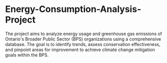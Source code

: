 # Energy-Consumption-Analysis-Project
The project aims to analyze energy usage and greenhouse gas emissions of Ontario's Broader Public Sector (BPS) organizations using a comprehensive database. The goal is to identify trends, assess conservation effectiveness, and pinpoint areas for improvement to achieve climate change mitigation goals within the BPS.
